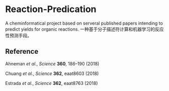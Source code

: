 # Reaction-Predication
A cheminformatical project based on serveral published papers intending to predict yields for organic reactions.
一种基于分子描述符计算和机器学习的反应性预测手段。

## Reference
Ahneman *et al.*, *Science* **360**, 186–190 (2018)

Chuang *et al.*, *Science* **362**, eaat8603 (2018)

Estrada *et al.*, *Science* **362**, eaat8763 (2018)
